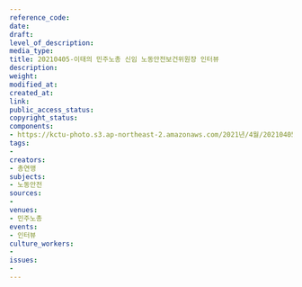 ```yaml
---
reference_code: 
date: 
draft: 
level_of_description: 
media_type: 
title: 20210405-이태의 민주노총 신임 노동안전보건위원장 인터뷰
description: 
weight: 
modified_at: 
created_at: 
link: 
public_access_status: 
copyright_status: 
components:
- https://kctu-photo.s3.ap-northeast-2.amazonaws.com/2021년/4월/20210405-이태의+민주노총+신임+노동안전보건위원장+인터뷰/_1DX0033.jpg
tags:
- 
creators:
- 총연맹
subjects:
- 노동안전
sources:
- 
venues:
- 민주노총
events:
- 인터뷰
culture_workers:
- 
issues:
- 
---
```

